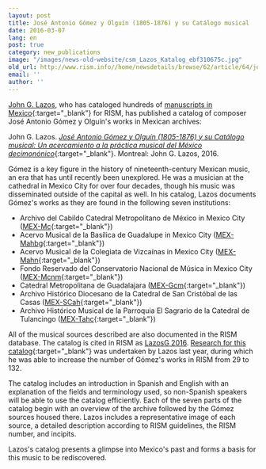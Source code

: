 ```yaml
---
layout: post
title: José Antonio Gómez y Olguín (1805-1876) y su Catálogo musical
date: 2016-03-07
lang: en
post: true
category: new_publications
image: "/images/news-old-website/csm_Lazos_Katalog_ebf310675c.jpg"
old_url: http://www.rism.info//home/newsdetails/browse/62/article/64/jose-antonio-gomez-y-olguin-1805-1876-y-su-catalogo-musical.html
email: ''
author: ''
---
```


[John G. Lazos](/international/working-groups.html), who has cataloged hundreds of [manuscripts in Mexico](https://opac.rism.info/search?View=rism&siglum=MEX-*){:target="_blank"} for RISM, has published a catalog of composer José Antonio Gómez y Olguín's works in Mexican archives:

John G. Lazos. [_José Antonio Gómez y Olguín (1805-1876) y su Catálogo musical: Un acercamiento a la práctica musical del México decimonónico_](https://www.academia.edu/20043921/Jos%C3%A9_Antonio_G%C3%B3mez_y_Olgu%C3%ADn_1805-1876_y_su_Cat%C3%A1logo_musical_Un_acercamiento_a_la_pr%C3%A1ctica_musical_del_M%C3%A9xico_decimon%C3%B3nico_English_introduction_included_){:target="_blank"}. Montreal: John G. Lazos, 2016.

Gómez is a key figure in the history of nineteenth-century Mexican music, an era that has until recently been unexplored. He was a musician at the cathedral in Mexico City for over four decades, though his music was disseminated outside of the capital as well. In his catalog, Lazos documents Gómez's works as they are found in the following seven institutions:

- Archivo del Cabildo Catedral Metropolitano de México in Mexico City ([MEX-Mc](https://opac.rism.info/search?View=rism&siglum=MEX-Mc&author=Gomez){:target="_blank"})
- Acervo Musical de la Basílica de Guadalupe in Mexico City ([MEX-Mahbg](https://opac.rism.info/search?View=rism&siglum=MEX-Mahbg&author=Gomez){:target="_blank"})
- Acervo Musical de la Colegiata de Vizcaínas in Mexico City ([MEX-Mahn](https://opac.rism.info/search?View=rism&siglum=MEX-Mahn&author=Gomez){:target="_blank"})
- Fondo Reservado del Conservatorio Nacional de Música in Mexico City ([MEX-Mcnm](https://opac.rism.info/search?View=rism&siglum=MEX-Mcnm&author=Gomez){:target="_blank"})
- Catedral Metropolitana de Guadalajara ([MEX-Gcm](https://opac.rism.info/search?View=rism&siglum=MEX-Gcm&author=Gomez){:target="_blank"})
- Archivo Histórico Diocesano de la Catedral de San Cristóbal de las Casas ([MEX-SCah](https://opac.rism.info/search?View=rism&siglum=MEX-SCah&author=Gomez){:target="_blank"})
- Archivo Histórico Musical de la Parroquia El Sagrario de la Catedral de Tulancingo ([MEX-Tahc](https://opac.rism.info/search?View=rism&siglum=MEX-Tahc&author=Gomez){:target="_blank"})

All of the musical sources described are also documented in the RISM database. The catalog is cited in RISM as [LazosG 2016](https://opac.rism.info/search?View=rism&q=LazosG "external-link-new-window"). [Research for this catalog](/library_collections/2015/04/23/new-research-on-mexican-sources.html){:target="_blank"} was undertaken by Lazos last year, during which he was able to increase the number of Gómez's works in RISM from 29 to 132.

The catalog includes an introduction in Spanish and English with an explanation of the fields and terminology used, so non-Spanish speakers will be able to use the catalog efficiently. Each of the seven parts of the catalog begin with an overview of the archive followed by the Gómez sources housed there. Lazos includes a representative image of each source, a detailed description according to RISM guidelines, the RISM number, and incipits.

Lazos's catalog presents a glimpse into Mexico's past and forms a basis for this music to be rediscovered.
